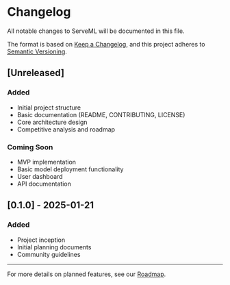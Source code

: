 # Changelog

All notable changes to ServeML will be documented in this file.

The format is based on [Keep a Changelog](https://keepachangelog.com/en/1.0.0/),
and this project adheres to [Semantic Versioning](https://semver.org/spec/v2.0.0.html).

## [Unreleased]

### Added
- Initial project structure
- Basic documentation (README, CONTRIBUTING, LICENSE)
- Core architecture design
- Competitive analysis and roadmap

### Coming Soon
- MVP implementation
- Basic model deployment functionality
- User dashboard
- API documentation

## [0.1.0] - 2025-01-21

### Added
- Project inception
- Initial planning documents
- Community guidelines

---

For more details on planned features, see our [Roadmap](README.md#roadmap).